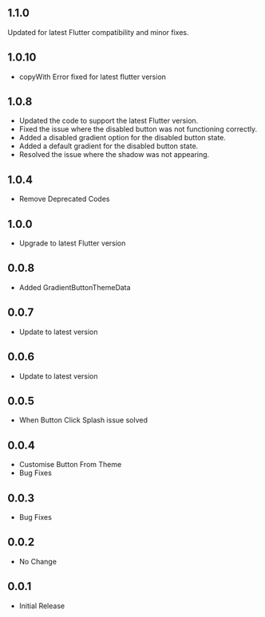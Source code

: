 ## 1.1.0

Updated for latest Flutter compatibility and minor fixes.

## 1.0.10

* copyWith Error fixed for latest flutter version

## 1.0.8

* Updated the code to support the latest Flutter version.
* Fixed the issue where the disabled button was not functioning correctly.
* Added a disabled gradient option for the disabled button state.
* Added a default gradient for the disabled button state.
* Resolved the issue where the shadow was not appearing.


## 1.0.4

* Remove Deprecated Codes

## 1.0.0

* Upgrade to latest Flutter version

## 0.0.8

* Added GradientButtonThemeData

## 0.0.7

* Update to latest version

## 0.0.6

* Update to latest version

## 0.0.5

* When Button Click Splash issue solved

## 0.0.4

* Customise Button From Theme
* Bug Fixes

## 0.0.3

* Bug Fixes

## 0.0.2

* No Change

## 0.0.1

* Initial Release
